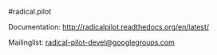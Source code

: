 #radical.pilot

Documentation: http://radicalpilot.readthedocs.org/en/latest/

Mailinglist: radical-pilot-devel@googlegroups.com

